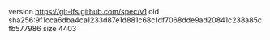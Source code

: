 version https://git-lfs.github.com/spec/v1
oid sha256:9f1cca6dba4ca1233d87e1d881c68c1df7068dde9ad20841c238a85cfb577986
size 4403
